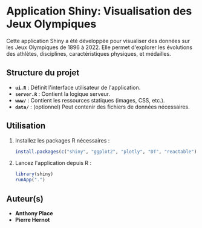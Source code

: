 
# Application Shiny: Visualisation des Jeux Olympiques

Cette application Shiny a été développée pour visualiser des données sur les Jeux Olympiques de 1896 à 2022. Elle permet d'explorer les évolutions des athlètes, disciplines, caractéristiques physiques, et médailles.

## Structure du projet

- **`ui.R`** : Définit l'interface utilisateur de l'application.
- **`server.R`** : Contient la logique serveur.
- **`www/`** : Contient les ressources statiques (images, CSS, etc.).
- **`data/`** : (optionnel) Peut contenir des fichiers de données nécessaires.

## Utilisation

1. Installez les packages R nécessaires :
   ```R
   install.packages(c("shiny", "ggplot2", "plotly", "DT", "reactable"))
   ```

2. Lancez l'application depuis R :
   ```R
   library(shiny)
   runApp(".")
   ```

## Auteur(s)
- **Anthony Place**
- **Pierre Hernot**
